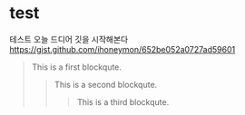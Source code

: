 # test
테스트
오늘 드디어 깃을 시작해본다 
https://gist.github.com/ihoneymon/652be052a0727ad59601


> This is a first blockqute.
>	> This is a second blockqute.
>	>	> This is a third blockqute.
>	
